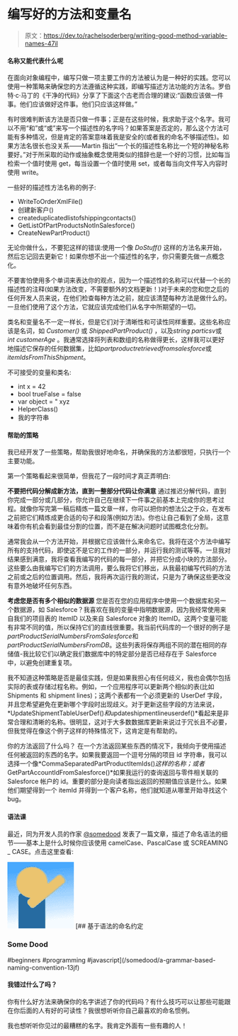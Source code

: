 # 编写好的方法和变量名

> 原文：<https://dev.to/rachelsoderberg/writing-good-method-variable-names-47il>

#### 名称又能代表什么呢

在面向对象编程中，编写只做一项主要工作的方法被认为是一种好的实践。您可以使用一种策略来确保您的方法遵循这种实践，即编写描述方法功能的方法名。罗伯特·c·马丁的《干净的代码》分享了下面这个古老而合理的建议:“函数应该做一件事。他们应该做好这件事。他们只应该这样做。”

有时很难判断该方法是否只做一件事；正是在这些时候，我求助于这个名字。我可以不用“和”或“或”来写一个描述性的名字吗？如果答案是否定的，那么这个方法可能有多种情况，但是肯定的答案意味着我是安全的(或者我的命名不够描述性)。如果方法名很长也没关系——Martin 指出“一个长的描述性名称比一个短的神秘名称要好。”对于所采取的动作或抽象概念使用类似的措辞也是一个好的习惯，比如每当检索一个值时使用 get，每当设置一个值时使用 set，或者每当向文件写入内容时使用 write。

一些好的描述性方法名称的例子:

*   WriteToOrderXmlFile()
*   创建新客户()
*   createduplicatedlistofshippingcontacts()
*   GetListOfPartProductsNotInSalesforce()
*   CreateNewPartProduct()

无论你做什么，不要犯这样的错误:使用一个像 *DoStuff()* 这样的方法名来开始，然后忘记回去更新它！如果你想不出一个描述性的名字，你只需要先做一点概念化。

不要害怕使用多个单词来表达你的观点，因为一个描述性的名称可以代替一个长的描述性的注释(如果方法改变，不需要额外的文档更新！)对于未来的您和您之后的任何开发人员来说，在他们检查每种方法之前，就应该清楚每种方法是做什么的。一旦他们使用了这个方法，它就应该完成他们从名字中所期望的一切。

类名和变量名不一定一样长，但是它们对于清晰性和可读性同样重要。这些名称应该是名词，如 *Customer()* 或 *ShippedPartProduct()* ，以及*string particsv*或 *int customerAge* 。我通常选择将列表和数组的名称做得更长，这样我可以更好地描述它保存的任何数据集，比如*partproductretrievedfromsalesforce*或*itemIdsFromThisShipment*。

不可接受的变量和类名:

*   int x = 42
*   bool trueFalse = false
*   var object = " xyz
*   HelperClass()
*   我的字符串

#### 帮助的策略

我已经开发了一些策略，帮助我很好地命名，并确保我的方法都很短，只执行一个主要功能。

第一个策略看起来很简单，但我花了一段时间才真正弄明白:

**不要把代码分解成新方法，直到一整部分代码让你满意**
通过推迟分解代码，直到你完成一部分或几部分，你允许自己在继续下一件事之前基本上完成你的思考过程。就像你写完第一稿后精炼一篇文章一样，你可以把你的想法公之于众，在发布之前把它们精炼成更合适的句子和段落(例如方法)。你也让自己看到了全局，这意味着你有机会看到最佳分割的位置，而不是在解决问题时试图概念化分割。

通常我会从一个方法开始，并根据它应该做什么来命名它。我将在这个方法中编写所有的支持代码，即使这不是它的工作的一部分，并运行我的测试等等。一旦我对结果感到满意，我将查看我编写的代码的每一部分，并把它分成小块的方法部分。这些要么由我编写它们的方法调用，要么我将它们移出，从我最初编写代码的方法之前或之后的位置调用。然后，我将再次运行我的测试，只是为了确保这些更改没有意外地破坏任何东西。

**考虑您是否有多个相似的数据源**
您是否在您的应用程序中使用一个数据库和另一个数据源，如 Salesforce？我喜欢在我的变量中指明数据源，因为我经常使用来自我们的项目表的 ItemID 以及来自 Salesforce 对象的 ItemID。这两个变量可能有非常不同的值，所以保持它们的直线很重要。我当前代码库的一个很好的例子是*partProductSerialNumbersFromSalesforce*和*partProductSerialNumbersFromDB*。这些列表将保存两组不同的潜在相同的存储值-我比较它们以确定我们数据库中的特定部分是否已经存在于 Salesforce 中，以避免创建重复项。

我不知道这种策略是否是最佳实践，但是如果我担心有任何歧义，我也会偶尔包括实际的表或存储过程名称。例如，一个应用程序可以更新两个相似的表(比如 Shipments 和 shipment lines)；这两个表都有一个必须更新的 UserDef 字段，并且您希望避免在更新哪个字段时出现歧义。对于更新这些字段的方法来说，*UpdateShipmentTableUserDef()*和*updateshipmentlineuserdef()*看起来是非常合理和清晰的名称。很明显，这对于大多数数据库更新来说过于冗长且不必要，但我觉得在像这个例子这样的特殊情况下，这肯定是有帮助的。

你的方法返回了什么吗？
在一个方法返回某些东西的情况下，我倾向于使用描述任何被返回的东西的名字。如果我要返回一个逗号分隔的项目 id 字符串，我可以选择一个像*CommaSeparatedPartProductItemIds()*这样的名称；或者*GetPartAccountIdFromSalesforce()*如果我运行的查询返回与零件相关联的 Salesforce 帐户的 id。重要的部分是向读者指出返回的预期值应该是什么。如果他们期望得到一个 itemId 并得到一个客户名称，他们就知道从哪里开始寻找这个 bug。

#### 语法课

最近，同为开发人员的作家 [@somedood](https://dev.to/somedood) 发表了一篇文章，描述了命名语法的细节——基本上是什么时候你应该使用 camelCase、PascalCase 或 SCREAMING _ CASE。点击这里查看:

[![somedood image](img/80b1d17b82de5735f565abe5b7d6c393.png)](/somedood) [## 基于语法的命名约定

### Some Dood

#beginners #programming #javascript](/somedood/a-grammar-based-naming-convention-13jf)

#### 我错过什么了吗？

你有什么好方法来确保你的名字讲述了你的代码吗？有什么技巧可以让那些可能跟在你后面的人有好的可读性？我很想听听你自己最喜欢的命名惯例。

我也想听听你见过的最糟糕的名字。我肯定外面有一些有趣的人！